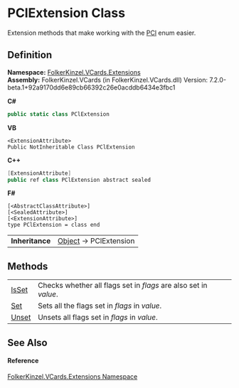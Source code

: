 # PClExtension Class


Extension methods that make working with the <a href="2e02e536-d431-4304-276e-08321f1224a1.md">PCl</a> enum easier.



## Definition
**Namespace:** <a href="ea6bb853-85f2-e58b-0429-68b3fa762c9a.md">FolkerKinzel.VCards.Extensions</a>  
**Assembly:** FolkerKinzel.VCards (in FolkerKinzel.VCards.dll) Version: 7.2.0-beta.1+92a9170dd6e89cb66392c26e0acddb6434e3fbc1

**C#**
``` C#
public static class PClExtension
```
**VB**
``` VB
<ExtensionAttribute>
Public NotInheritable Class PClExtension
```
**C++**
``` C++
[ExtensionAttribute]
public ref class PClExtension abstract sealed
```
**F#**
``` F#
[<AbstractClassAttribute>]
[<SealedAttribute>]
[<ExtensionAttribute>]
type PClExtension = class end
```

<table><tr><td><strong>Inheritance</strong></td><td><a href="https://learn.microsoft.com/dotnet/api/system.object" target="_blank" rel="noopener noreferrer">Object</a>  →  PClExtension</td></tr>
</table>



## Methods
<table>
<tr>
<td><a href="9bf24fa3-2435-b211-ff5f-e240e5fb05a8.md">IsSet</a></td>
<td>Checks whether all flags set in <em>flags</em> are also set in <em>value</em>.</td></tr>
<tr>
<td><a href="0ddbd54e-295b-6a2a-8d04-bdd94f38e882.md">Set</a></td>
<td>Sets all the flags set in <em>flags</em> in <em>value</em>.</td></tr>
<tr>
<td><a href="c0753153-e1e4-8540-c993-c8fbfd198e09.md">Unset</a></td>
<td>Unsets all flags set in <em>flags</em> in <em>value</em>.</td></tr>
</table>

## See Also


#### Reference
<a href="ea6bb853-85f2-e58b-0429-68b3fa762c9a.md">FolkerKinzel.VCards.Extensions Namespace</a>  
